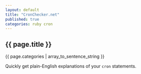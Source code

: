 ```yaml
---
layout: default
title: "CronChecker.net"
published: true
categories: ruby cron
---
```


## {{ page.title }}

<p class="categories">
  {{ page.categories | array_to_sentence_string }}
</p>

Quickly get plain-English explanations of your `cron` statements.

